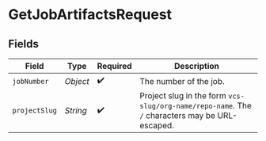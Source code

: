 # GetJobArtifactsRequest


## Fields

| Field                                                                                          | Type                                                                                           | Required                                                                                       | Description                                                                                    |
| ---------------------------------------------------------------------------------------------- | ---------------------------------------------------------------------------------------------- | ---------------------------------------------------------------------------------------------- | ---------------------------------------------------------------------------------------------- |
| `jobNumber`                                                                                    | *Object*                                                                                       | :heavy_check_mark:                                                                             | The number of the job.                                                                         |
| `projectSlug`                                                                                  | *String*                                                                                       | :heavy_check_mark:                                                                             | Project slug in the form `vcs-slug/org-name/repo-name`. The `/` characters may be URL-escaped. |